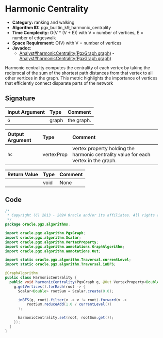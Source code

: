 # Harmonic Centrality

- **Category:** ranking and walking
- **Algorithm ID:** pgx_builtin_k9_harmonic_centrality
- **Time Complexity:** O(V * (V + E)) with V = number of vertices, E = number of edgeswalk
- **Space Requirement:** O(V) with V = number of vertices
- **Javadoc:**
  - [Analyst#harmonicCentrality(PgxGraph graph)](https://docs.oracle.com/en/database/oracle/property-graph/24.3/spgjv/oracle/pgx/api/Analyst.html#harmonicCentrality-oracle.pgx.api.PgxGraph-)  - [Analyst#harmonicCentrality(PgxGraph graph)](https://docs.oracle.com/en/database/oracle/property-graph/24.3/spgjv/oracle/pgx/api/Analyst.html#harmonicCentrality-oracle.pgx.api.PgxGraph-oracle.pgx.api.VertexProperty-)

Harmonic centrality computes the centrality of each vertex by taking the reciprocal of the sum of the shortest path distances from that vertex to all other vertices in the graph. This metric highlights the importance of vertices that efficiently connect disparate parts of the network

## Signature

| Input Argument | Type | Comment |
| :--- | :--- | :--- |
| `G` | graph | the graph. |

| Output Argument | Type | Comment |
| :--- | :--- | :--- |
| `hc` | vertexProp | vertex property holding the harmonic centrality value for each vertex in the graph. |

| Return Value | Type | Comment |
| :--- | :--- | :--- |
| | void | None |

## Code

```java
/*
 * Copyright (C) 2013 - 2024 Oracle and/or its affiliates. All rights reserved.
 */
package oracle.pgx.algorithms;

import oracle.pgx.algorithm.PgxGraph;
import oracle.pgx.algorithm.Scalar;
import oracle.pgx.algorithm.VertexProperty;
import oracle.pgx.algorithm.annotations.GraphAlgorithm;
import oracle.pgx.algorithm.annotations.Out;

import static oracle.pgx.algorithm.Traversal.currentLevel;
import static oracle.pgx.algorithm.Traversal.inBFS;

@GraphAlgorithm
public class HarmonicCentrality {
  public void harmonicCentrality(PgxGraph g, @Out VertexProperty<Double> harmonicCentrality) {
    g.getVertices().forEach(root -> {
      Scalar<Double> rootSum = Scalar.create(0.0);

      inBFS(g, root).filter(v -> v != root).forward(v ->
          rootSum.reduceAdd(1.0 / currentLevel())
      );

      harmonicCentrality.set(root, rootSum.get());
    });
  }
}
```
